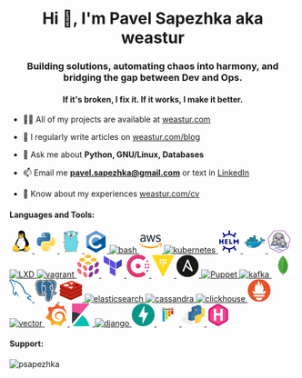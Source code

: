 <h1 align="center">Hi 👋, I'm Pavel Sapezhka aka weastur</h1>
<h3 align="center">Building solutions, automating chaos into harmony, and bridging the gap between Dev and Ops.</h3>
<h4 align="center">If it's broken, I fix it. If it works, I make it better.</h4>

- 👨‍💻 All of my projects are available at [weastur.com](weastur.com)

- 📝 I regularly write articles on [weastur.com/blog](weastur.com/blog)

- 💬 Ask me about **Python, GNU/Linux, Databases**

- 📫 Email me **pavel.sapezhka@gmail.com** or text in [LinkedIn](https://linkedin.com/in/weastur)

- 📄 Know about my experiences [weastur.com/cv](weastur.com/cv)

<h4 align="left">Languages and Tools:</h4>
<p align="left"> 
<a href="https://www.linux.org/" target="_blank" rel="noreferrer"> <img src="https://raw.githubusercontent.com/devicons/devicon/master/icons/linux/linux-original.svg" alt="linux" width="40" height="40"/> </a> 
<a href="https://www.python.org" target="_blank" rel="noreferrer"> <img src="https://raw.githubusercontent.com/devicons/devicon/master/icons/python/python-original.svg" alt="python" width="40" height="40"/> </a> 
<a href="https://golang.org" target="_blank" rel="noreferrer"> <img src="https://raw.githubusercontent.com/devicons/devicon/master/icons/go/go-original.svg" alt="go" width="40" height="40"/> </a> 
<a href="https://www.iso.org/standard/82075.html" target="_blank" rel="noreferrer"> <img src="https://raw.githubusercontent.com/devicons/devicon/master/icons/c/c-original.svg" alt="c" width="40" height="40"/> </a> 
<a href="https://www.gnu.org/software/bash/" target="_blank" rel="noreferrer"> <img src="https://www.vectorlogo.zone/logos/gnu_bash/gnu_bash-icon.svg" alt="bash" width="40" height="40"/> </a>
<a href="https://aws.amazon.com" target="_blank" rel="noreferrer"> <img src="https://raw.githubusercontent.com/devicons/devicon/master/icons/amazonwebservices/amazonwebservices-original-wordmark.svg" alt="aws" width="40" height="40"/> </a> 
<a href="https://kubernetes.io" target="_blank" rel="noreferrer"> <img src="https://www.vectorlogo.zone/logos/kubernetes/kubernetes-icon.svg" alt="kubernetes" width="40" height="40"/> </a> 
<a href="https://helm.sh" target="_blank" rel="noreferrer"> <img src="https://raw.githubusercontent.com/devicons/devicon/master/icons/helm/helm-original.svg" alt="helm" width="40" height="40"/> </a> 
<a href="https://www.docker.com/" target="_blank" rel="noreferrer"> <img src="https://raw.githubusercontent.com/devicons/devicon/master/icons/docker/docker-original.svg" alt="docker" width="40" height="40"/> </a>
<a href="https://podman.io/" target="_blank" rel="noreferrer"> <img src="https://raw.githubusercontent.com/devicons/devicon/master/icons/podman/podman-original.svg" alt="podman" width="40" height="40"/> </a>
<a href="https://canonical.com/lxd" target="_blank" rel="noreferrer"> <img src="https://documentation.ubuntu.com/lxd/en/latest/_static/favicon.ico" alt="LXD" width="40" height="40"/> </a> 
<a href="https://www.vagrantup.com/" target="_blank" rel="noreferrer"> <img src="https://www.vectorlogo.zone/logos/vagrantup/vagrantup-icon.svg" alt="vagrant" width="40" height="40"/> </a>
<a href="https://pulumi.com" target="_blank" rel="noreferrer"> <img src="https://raw.githubusercontent.com/devicons/devicon/master/icons/pulumi/pulumi-original.svg" alt="Pulumi" width="40" height="40"/> </a>
<a href="https://www.terraform.io/" target="_blank" rel="noreferrer"> <img src="https://raw.githubusercontent.com/devicons/devicon/master/icons/terraform/terraform-original.svg" alt="Terraform" width="40" height="40"/> </a>
<a href="https://www.consul.io/" target="_blank" rel="noreferrer"> <img src="https://raw.githubusercontent.com/devicons/devicon/master/icons/consul/consul-original.svg" alt="Consul" width="40" height="40"/> </a>
<a href="https://www.vaultproject.io/" target="_blank" rel="noreferrer"> <img src="https://raw.githubusercontent.com/devicons/devicon/master/icons/vault/vault-original.svg" alt="Vault" width="40" height="40"/> </a>
<a href="https://ansible.com/" target="_blank" rel="noreferrer"> <img src="https://raw.githubusercontent.com/devicons/devicon/master/icons/ansible/ansible-original.svg" alt="Ansible" width="40" height="40"/> </a> 
<a href="https://www.puppet.com/" target="_blank" rel="noreferrer"> <img src="https://www.vectorlogo.zone/logos/puppet/puppet-icon.svg" alt="Puppet" width="40" height="40"/> </a>  
<a href="https://kafka.apache.org/" target="_blank" rel="noreferrer"> <img src="https://www.vectorlogo.zone/logos/apache_kafka/apache_kafka-icon.svg" alt="kafka" width="40" height="40"/> </a>
<a href="https://www.mongodb.com/" target="_blank" rel="noreferrer"> <img src="https://raw.githubusercontent.com/devicons/devicon/master/icons/mongodb/mongodb-original.svg" alt="mongodb" width="40" height="40"/> </a>
<a href="https://www.mysql.com/" target="_blank" rel="noreferrer"> <img src="https://raw.githubusercontent.com/devicons/devicon/master/icons/mysql/mysql-original.svg" alt="mysql" width="40" height="40"/> </a> 
<a href="https://www.postgresql.org" target="_blank" rel="noreferrer"> <img src="https://raw.githubusercontent.com/devicons/devicon/master/icons/postgresql/postgresql-original.svg" alt="postgresql" width="40" height="40"/> </a>
<a href="https://redis.io" target="_blank" rel="noreferrer"> <img src="https://raw.githubusercontent.com/devicons/devicon/master/icons/redis/redis-original.svg" alt="redis" width="40" height="40"/> </a>
<a href="https://www.elastic.co" target="_blank" rel="noreferrer"> <img src="https://www.vectorlogo.zone/logos/elastic/elastic-icon.svg" alt="elasticsearch" width="40" height="40"/> </a>
<a href="https://cassandra.apache.org/" target="_blank" rel="noreferrer"> <img src="https://www.vectorlogo.zone/logos/apache_cassandra/apache_cassandra-icon.svg" alt="cassandra" width="40" height="40"/> </a>
<a href="https://clickhouse.com/" target="_blank" rel="noreferrer"> <img src="https://cdn.worldvectorlogo.com/logos/clickhouse-2.svg" alt="clickhouse" width="40" height="40"/> </a> 
<a href="https://prometheus.io/" target="_blank" rel="noreferrer"> <img src="https://raw.githubusercontent.com/devicons/devicon/master/icons/prometheus/prometheus-original.svg" alt="prometheus" width="40" height="40"/> </a> 
<a href="https://vector.dev/" target="_blank" rel="noreferrer"> <img src="https://raw.githubusercontent.com/vectordotdev/vector/master/website/static/icons/vector-64x64.png" alt="vector" width="40" height="40"/> </a> 
<a href="https://grafana.com" target="_blank" rel="noreferrer"> <img src="https://raw.githubusercontent.com/devicons/devicon/master/icons/grafana/grafana-original.svg" alt="grafana" width="40" height="40"/> </a>
<a href="https://www.elastic.co/kibana" target="_blank" rel="noreferrer"> <img src="https://raw.githubusercontent.com/devicons/devicon/master/icons/kibana/kibana-original.svg" alt="kibana" width="40" height="40"/> </a>
<a href="https://www.djangoproject.com/" target="_blank" rel="noreferrer"> <img src="https://cdn.worldvectorlogo.com/logos/django.svg" alt="django" width="40" height="40"/> </a>
<a href="https://fastapi.tiangolo.com/" target="_blank" rel="noreferrer"> <img src="https://raw.githubusercontent.com/devicons/devicon/master/icons/fastapi/fastapi-original.svg" alt="fastapi" width="40" height="40"/> </a>
<a href="https://pytest.org/" target="_blank" rel="noreferrer"> <img src="https://raw.githubusercontent.com/devicons/devicon/master/icons/pytest/pytest-original.svg" alt="pytest" width="40" height="40"/> </a>
<a href="https://pypi.org/" target="_blank" rel="noreferrer"> <img src="https://raw.githubusercontent.com/devicons/devicon/master/icons/pypi/pypi-original.svg" alt="pypi" width="40" height="40"/> </a>
<a href="https://gohugo.io/" target="_blank" rel="noreferrer"> <img src="https://raw.githubusercontent.com/devicons/devicon/master/icons/hugo/hugo-original.svg" alt="hugo" width="40" height="40"/> </a>
</p>

<h4 align="left">Support:</h4>
<p><a href="https://www.buymeacoffee.com/psapezhka"> <img align="left" src="https://cdn.buymeacoffee.com/buttons/v2/default-yellow.png" height="50" width="210" alt="psapezhka" /></a></p><br><br>

